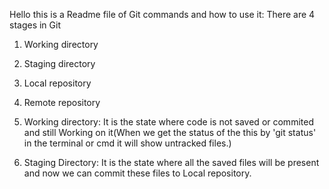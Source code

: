 Hello this is a Readme file of Git commands and how to use it:
There are 4 stages in Git
1. Working directory
2. Staging directory
3. Local repository
4. Remote repository

1. Working directory:
 It is the state where code is not saved or commited and still Working on it(When we get the status of the this by 'git status'
 in the terminal or cmd it will show untracked files.)

2. Staging Directory:
 It is the state where all the saved files will be present and now we can commit these files to 
 Local repository.
